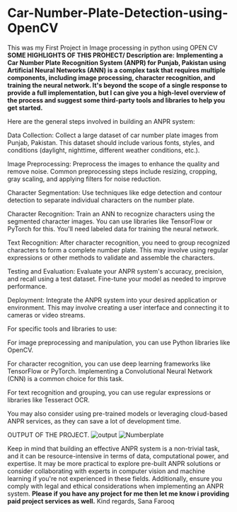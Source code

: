 # Car-Number-Plate-Detection-using-OpenCV
This was my First Project in Image processing in python using OPEN CV 
**SOME HIGHLIGHTS OF THIS PROHECT/ Description are:**
**Implementing a Car Number Plate Recognition System (ANPR) for Punjab, Pakistan using Artificial Neural Networks (ANN) is a complex task that requires multiple components, including image processing, character recognition, and training the neural network. It's beyond the scope of a single response to provide a full implementation, but I can give you a high-level overview of the process and suggest some third-party tools and libraries to help you get started.**

Here are the general steps involved in building an ANPR system:

Data Collection: Collect a large dataset of car number plate images from Punjab, Pakistan. This dataset should include various fonts, styles, and conditions (daylight, nighttime, different weather conditions, etc.).

Image Preprocessing: Preprocess the images to enhance the quality and remove noise. Common preprocessing steps include resizing, cropping, gray scaling, and applying filters for noise reduction.

Character Segmentation: Use techniques like edge detection and contour detection to separate individual characters on the number plate.

Character Recognition: Train an ANN to recognize characters using the segmented character images. You can use libraries like TensorFlow or PyTorch for this. You'll need labeled data for training the neural network.

Text Recognition: After character recognition, you need to group recognized characters to form a complete number plate. This may involve using regular expressions or other methods to validate and assemble the characters.

Testing and Evaluation: Evaluate your ANPR system's accuracy, precision, and recall using a test dataset. Fine-tune your model as needed to improve performance.

Deployment: Integrate the ANPR system into your desired application or environment. This may involve creating a user interface and connecting it to cameras or video streams.

For specific tools and libraries to use:

For image preprocessing and manipulation, you can use Python libraries like OpenCV.

For character recognition, you can use deep learning frameworks like TensorFlow or PyTorch. Implementing a Convolutional Neural Network (CNN) is a common choice for this task.

For text recognition and grouping, you can use regular expressions or libraries like Tesseract OCR.

You may also consider using pre-trained models or leveraging cloud-based ANPR services, as they can save a lot of development time.

OUTPUT OF THE PROJECT. 
![output](https://github.com/SanaFarooq/Car-Number-Plate-Detection-using-OpenCV/assets/50784507/fcda0b86-102d-4851-83f4-7e7ef3b4f622)
![Numberplate](https://github.com/SanaFarooq/Car-Number-Plate-Detection-using-OpenCV/assets/50784507/2719b3aa-2751-4927-a62a-72578386ddf4)

Keep in mind that building an effective ANPR system is a non-trivial task, and it can be resource-intensive in terms of data, computational power, and expertise. It may be more practical to explore pre-built ANPR solutions or consider collaborating with experts in computer vision and machine learning if you're not experienced in these fields. Additionally, ensure you comply with legal and ethical considerations when implementing an ANPR system.
**Please if you have any project for me then let me know i providing paid project services as well.**
Kind regards,
Sana Farooq
